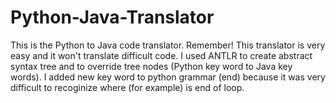 # Python-Java-Translator
This is the Python to Java code translator. Remember! This translator is very easy and it won't translate difficult code.
I used ANTLR to create abstract syntax tree and to override tree nodes (Python key word to Java key words).
I added new key word to python grammar (end) because it was very difficult to recoginize where (for example) is end of loop.

